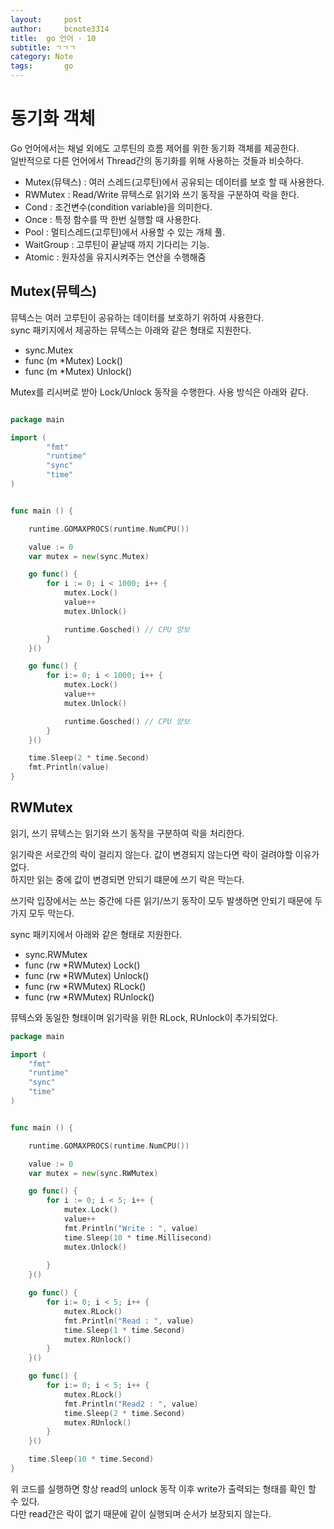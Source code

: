 ```yaml
---
layout:     post
author:     bcnote3314
title: 	go 언어 - 10
subtitle: ㄱㄱㄱ
category: Note
tags: 		go
---
```


# 동기화 객체

Go 언어에서는 채널 외에도 고루틴의 흐름 제어를 위한 동기화 객체를 제공한다.  
일반적으로 다른 언어에서 Thread간의 동기화를 위해 사용하는 것들과 비슷하다.  


* Mutex(뮤텍스) : 여러 스레드(고루틴)에서 공유되는 데이터를 보호 할 때 사용한다.
* RWMutex : Read/Write 뮤텍스로 읽기와 쓰기 동작을 구분하여 락을 한다.
* Cond : 조건변수(condition variable)을 의미한다.
* Once : 특정 함수를 딱 한번 실행할 때 사용한다.
* Pool : 멀티스레드(고루틴)에서 사용할 수 있는 개체 풀.
* WaitGroup : 고루틴이 끝날때 까지 기다리는 기능.
* Atomic : 원자성을 유지시켜주는 연산을 수행해줌

## Mutex(뮤텍스)

뮤텍스는 여러 고루틴이 공유하는 데이터를 보호하기 위하여 사용한다.  
sync 패키지에서 제공하는 뮤텍스는 아래와 같은 형태로 지원한다.

* sync.Mutex
* func (m *Mutex) Lock()
* func (m *Mutex) Unlock() 

Mutex를 리시버로 받아 Lock/Unlock 동작을 수행한다.
사용 방식은 아래와 같다.

```go

package main

import (
        "fmt"
        "runtime"
        "sync"
        "time"
)


func main () {

    runtime.GOMAXPROCS(runtime.NumCPU())

    value := 0
    var mutex = new(sync.Mutex)

    go func() {
        for i := 0; i < 1000; i++ {
            mutex.Lock()
            value++
            mutex.Unlock()

            runtime.Gosched() // CPU 양보
        }
    }()

    go func() {
        for i:= 0; i < 1000; i++ {
            mutex.Lock()
            value++
            mutex.Unlock()

            runtime.Gosched() // CPU 양보
        }
    }()

    time.Sleep(2 * time.Second)
    fmt.Println(value)
}

```

## RWMutex

읽기, 쓰기 뮤텍스는 읽기와 쓰기 동작을 구분하여 락을 처리한다.  

읽기락은 서로간의 락이 걸리지 않는다. 값이 변경되지 않는다면 락이 걸려야할 이유가 없다.  
하지만 읽는 중에 값이 변경되면 안되기 떄문에 쓰기 락은 막는다.

쓰기락 입장에서는 쓰는 중간에 다른 읽기/쓰기 동작이 모두 발생하면 안되기 때문에 두가지 모두 막는다. 

sync 패키지에서 아래와 같은 형태로 지원한다.  

* sync.RWMutex
* func (rw *RWMutex) Lock()
* func (rw *RWMutex) Unlock() 
* func (rw *RWMutex) RLock()
* func (rw *RWMutex) RUnlock()

뮤텍스와 동일한 형태이며 읽기락을 위한 RLock, RUnlock이 추가되었다.

```go
package main

import (
    "fmt"
    "runtime"
    "sync"
    "time"
)


func main () {

    runtime.GOMAXPROCS(runtime.NumCPU())

    value := 0
    var mutex = new(sync.RWMutex)

    go func() {
        for i := 0; i < 5; i++ {
            mutex.Lock()
            value++
            fmt.Println("Write : ", value)
            time.Sleep(10 * time.Millisecond)
            mutex.Unlock()
	
        }
    }()

    go func() {
        for i:= 0; i < 5; i++ {
            mutex.RLock()
            fmt.Println("Read : ", value)
            time.Sleep(1 * time.Second)
            mutex.RUnlock()
        }
    }()

    go func() {
		for i:= 0; i < 5; i++ {
			mutex.RLock()
			fmt.Println("Read2 : ", value)
			time.Sleep(2 * time.Second)
			mutex.RUnlock()
		}
    }()

    time.Sleep(10 * time.Second)
}

```


위 코드를 실행하면 항상 read의 unlock 동작 이후 write가 출력되는 형태를 확인 할 수 있다.  
다만 read간은 락이 없기 때문에 같이 실행되며 순서가 보장되지 않는다.  